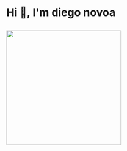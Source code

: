 # Hi 👋, I'm diego novoa
## <div id="header" align="left side">
  <img src="https://media3.giphy.com/media/v1.Y2lkPTc5MGI3NjExdHpjM2c3a3AyMHF3eGNqdDVvcnBrNDBtZnM1c2xjcHh6bDh1a2c0MyZlcD12MV9pbnRlcm5hbF9naWZfYnlfaWQmY3Q9Zw/wLNuW1tCKRiPmDV5Y4/giphy.gif" width="300"/> 
</div>




<!--
**diego-novoa/diego-novoa** is a ✨ _special_ ✨ repository because its `README.md` (this file) appears on your GitHub profile.

Here are some ideas to get you started:

- 🔭 I’m currently working on ...
- 🌱 I’m currently learning ...
- 👯 I’m looking to collaborate on ...
- 🤔 I’m looking for help with ...
- 💬 Ask me about ...
- 📫 How to reach me: ...
- 😄 Pronouns: ...
- ⚡ Fun fact: ...
-->
